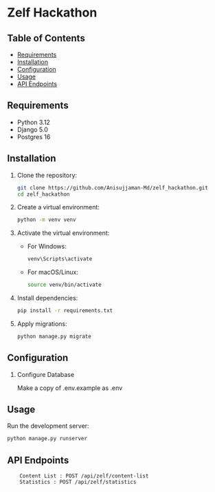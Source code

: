 # Zelf Hackathon

## Table of Contents

- [Requirements](#requirements)
- [Installation](#installation)
- [Configuration](#configuration)
- [Usage](#usage)
- [API Endpoints](#api-endpoints)

## Requirements

- Python 3.12
- Django 5.0
- Postgres 16

## Installation

1. Clone the repository:

    ```bash
    git clone https://github.com/Anisujjaman-Md/zelf_hackathon.git
    cd zelf_hackathon
    ```

2. Create a virtual environment:

    ```bash
    python -m venv venv
    ```

3. Activate the virtual environment:

    - For Windows:

        ```bash
        venv\Scripts\activate
        ```

    - For macOS/Linux:

        ```bash
        source venv/bin/activate
        ```

4. Install dependencies:

    ```bash
    pip install -r requirements.txt
    ```

5. Apply migrations:

    ```bash
    python manage.py migrate
    ```

## Configuration

1. Configure Database

    Make a copy of .env.example as .env

## Usage

Run the development server:

```bash
python manage.py runserver
```

## API Endpoints

``` 
    Content List : POST /api/zelf/content-list
    Statistics : POST /api/zelf/statistics
```
